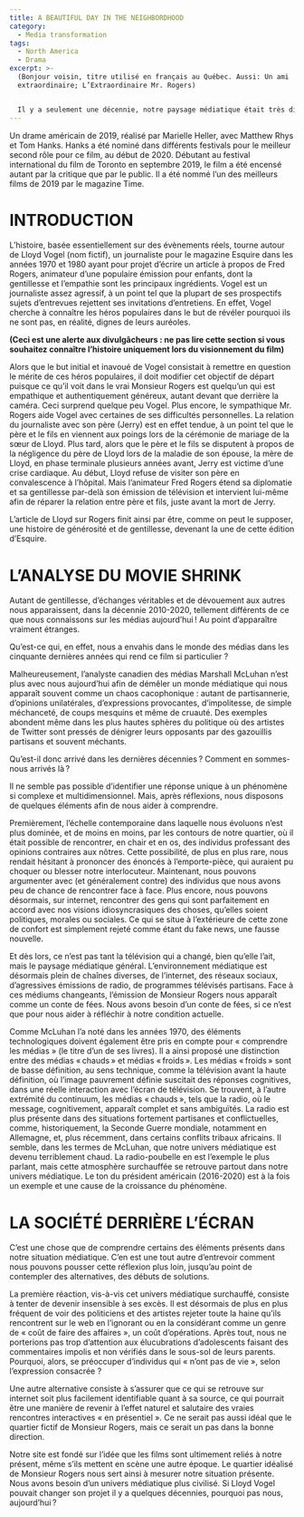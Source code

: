 ```yaml
---
title: A BEAUTIFUL DAY IN THE NEIGHBORDHOOD
category:
  - Media transformation
tags:
  - North America
  - Drama
excerpt: >-
  (Bonjour voisin, titre utilisé en français au Québec. Aussi: Un ami
  extraordinaire; L’Extraordinaire Mr. Rogers)


  Il y a seulement une décennie, notre paysage médiatique était très différent de ce qu’il est aujourd’hui, alors qu’il apparaît maintenant rempli de partisannerie, de cruauté et de fureur. Ce film nous offre un aperçu de jusqu’à quel point nous nous sommes éloignés d’une période plus paisible.
---
```

Un drame américain de 2019, réalisé par Marielle Heller, avec Matthew Rhys et Tom Hanks. Hanks a été nominé dans différents festivals pour le meilleur second rôle pour ce film, au début de 2020. Débutant au festival international du film de Toronto en septembre 2019, le film a été encensé autant par la critique que par le public. Il a été nommé l’un des meilleurs films de 2019 par le magazine Time.

# INTRODUCTION

L’histoire, basée essentiellement sur des évènements réels, tourne autour de Lloyd Vogel (nom fictif), un journaliste pour le magazine Esquire dans les années 1970 et 1980 ayant pour projet d’écrire un article à propos de Fred Rogers, animateur d’une populaire émission pour enfants, dont la gentillesse et l’empathie sont les principaux ingrédients. Vogel est un journaliste assez agressif, à un point tel que la plupart de ses prospectifs sujets d’entrevues rejettent ses invitations d’entretiens. En effet, Vogel cherche à connaître les héros populaires dans le but de révéler pourquoi ils ne sont pas, en réalité, dignes de leurs auréoles.

**(Ceci est une alerte aux divulgâcheurs : ne pas lire cette section si vous souhaitez connaître l’histoire uniquement lors du visionnement du film)**

Alors que le but initial et inavoué de Vogel consistait à remettre en question le mérite de ces héros populaires, il doit modifier cet objectif de départ puisque ce qu’il voit dans le vrai Monsieur Rogers est quelqu’un qui est empathique et authentiquement généreux, autant devant que derrière la caméra. Ceci surprend quelque peu Vogel. Plus encore,  le sympathique Mr. Rogers aide Vogel avec certaines de ses difficultés personnelles. La relation du journaliste avec son père (Jerry) est en effet tendue, à un point tel que le père et le fils en viennent aux poings lors de la cérémonie de mariage de la sœur de Lloyd. Plus tard, alors que le père et le fils se disputent à propos de la négligence du père de Lloyd lors de la maladie de son épouse, la mère de Lloyd, en phase terminale plusieurs années avant, Jerry est victime d’une crise cardiaque. Au début, Lloyd refuse de visiter son père en convalescence à l’hôpital. Mais l’animateur Fred Rogers étend sa diplomatie et sa gentillesse par-delà son émission de télévision et intervient lui-même afin de réparer la relation entre père et fils, juste avant la mort de Jerry.

L’article de Lloyd sur Rogers finit ainsi par être, comme on peut le supposer, une histoire de générosité et de gentillesse, devenant la une de cette édition d’Esquire.

# L’ANALYSE DU MOVIE SHRINK

Autant de gentillesse, d’échanges véritables et de dévouement aux autres nous apparaissent, dans la décennie 2010-2020, tellement différents de ce que nous connaissons sur les médias aujourd’hui !  Au point d’apparaître vraiment étranges. 

Qu’est-ce qui, en effet, nous a envahis dans le monde des médias dans les cinquante dernières années qui rend ce film si particulier ?

Malheureusement, l’analyste canadien des médias Marshall McLuhan n’est plus avec nous aujourd’hui afin de démêler un monde médiatique qui nous apparaît souvent comme un chaos cacophonique : autant de partisannerie, d’opinions unilatérales, d’expressions provocantes, d’impolitesse, de simple méchanceté, de coups mesquins et même de cruauté. Des exemples abondent même dans les plus hautes sphères du politique où des artistes de Twitter sont pressés de dénigrer leurs opposants par des gazouillis partisans et souvent méchants.

Qu’est-il donc arrivé dans les dernières décennies ? Comment en sommes-nous arrivés là ?

Il ne semble pas possible d’identifier une réponse unique à un phénomène si complexe et multidimensionnel. Mais, après réflexions, nous disposons de quelques éléments afin de nous aider à comprendre.

Premièrement, l’échelle contemporaine dans laquelle nous évoluons n’est plus dominée, et de moins en moins, par les contours de notre quartier, où il était possible de rencontrer, en chair et en os, des individus professant des opinions contraires aux nôtres. Cette possibilité, de plus en plus rare, nous rendait hésitant à prononcer des énoncés à l’emporte-pièce, qui auraient pu choquer ou blesser notre interlocuteur. Maintenant, nous pouvons argumenter avec (et généralement contre) des individus que nous avons peu de chance de rencontrer face à face. Plus encore, nous pouvons désormais, sur internet, rencontrer des gens qui sont parfaitement en accord avec nos visions idiosyncrasiques des choses, qu’elles soient politiques, morales ou sociales. Ce qui se situe à l’extérieure de cette zone de confort est simplement rejeté comme étant du  fake news, une fausse nouvelle.

Et dès lors, ce n’est pas tant la télévision qui a changé, bien qu’elle l’ait, mais le paysage médiatique général. L’environnement médiatique est désormais plein de chaînes diverses, de l’internet, des réseaux sociaux, d’agressives émissions de radio, de programmes télévisés partisans. Face à ces médiums changeants, l’émission de Monsieur Rogers nous apparaît comme un conte de fées. Nous avons besoin d’un conte de fées, si ce n’est que pour nous aider à réfléchir à notre condition actuelle.

Comme McLuhan l’a noté dans les années 1970, des éléments technologiques doivent également être pris en compte pour « comprendre les médias » (le titre d’un de ses livres). Il a ainsi proposé une distinction entre des médias « chauds » et médias « froids ». Les médias « froids » sont de basse définition, au sens technique, comme la télévision avant la haute définition, où l’image pauvrement définie suscitait des réponses cognitives, dans une réelle interaction avec l’écran de télévision. Se trouvent, à l’autre extrémité du continuum, les médias « chauds », tels que la radio, où le message, cognitivement, apparaît complet et sans ambiguïtés. La radio est plus présente dans des situations fortement partisanes et conflictuelles, comme, historiquement, la Seconde Guerre mondiale, notamment en Allemagne, et, plus récemment, dans certains conflits tribaux africains. Il semble, dans les termes de McLuhan, que notre univers médiatique est devenu terriblement chaud. La radio-poubelle en est l’exemple le plus parlant, mais cette atmosphère surchauffée se retrouve partout dans notre univers médiatique. Le ton du président américain (2016-2020) est à la fois un exemple et une cause de la croissance du phénomène. 

# LA SOCIÉTÉ DERRIÈRE L’ÉCRAN
 
C’est une chose que de comprendre certains des éléments présents dans notre situation médiatique. C’en est une tout autre d’entrevoir comment nous pouvons pousser cette réflexion plus loin, jusqu’au point de contempler des alternatives, des débuts de solutions. 

La première réaction, vis-à-vis cet univers médiatique surchauffé, consiste à tenter de devenir insensible à ses excès. Il est désormais de plus en plus fréquent de voir des politiciens et des artistes rejeter toute la haine qu’ils rencontrent sur le web en l’ignorant ou en la considérant comme un genre de « coût de faire des affaires », un coût d’opérations. Après tout, nous ne porterions pas trop d’attention aux élucubrations d’adolescents faisant des commentaires impolis et non vérifiés dans le sous-sol de leurs parents. Pourquoi, alors, se préoccuper d’individus qui « n’ont pas de vie », selon l’expression consacrée ?

Une autre alternative consiste à s’assurer que ce qui se retrouve sur internet soit plus facilement identifiable quant à sa source, ce qui pourrait être une manière de revenir à l’effet naturel et salutaire des vraies rencontres interactives « en présentiel ». Ce ne serait pas aussi idéal que le quartier fictif de Monsieur Rogers, mais ce serait un pas dans la bonne direction.

Notre site est fondé sur l’idée que les films sont ultimement reliés à notre présent, même s’ils mettent en scène une autre époque. Le quartier idéalisé de Monsieur Rogers nous sert ainsi à mesurer notre situation présente. Nous avons besoin d’un univers médiatique plus civilisé. Si Lloyd Vogel pouvait changer son projet il y a quelques décennies, pourquoi pas nous, aujourd’hui ?